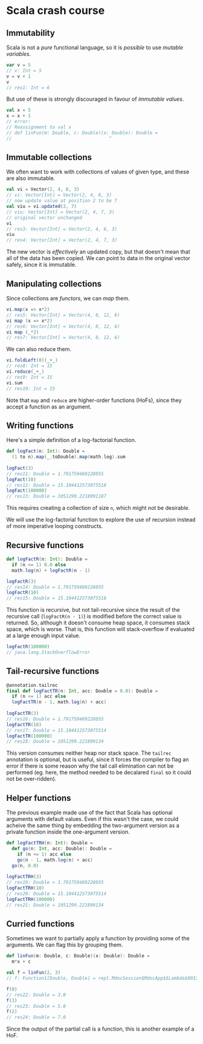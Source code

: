 # Scala crash course

## Immutability

Scala is not a *pure* functional language, so it is *possible* to use *mutable variables*.

```scala
var v = 5
// v: Int = 5
v = v + 1
v
// res1: Int = 6
```
But use of these is strongly discouraged in favour of *immutable values*.
```scala
val x = 5
x = x + 1
// error:
// Reassignment to val x
// def linFun(m: Double, c: Double)(x: Double): Double =
//                                    ^
```

## Immutable collections

We often want to work with collections of values of given type, and these are also immutable.
```scala
val vi = Vector(2, 4, 6, 3)
// vi: Vector[Int] = Vector(2, 4, 6, 3)
// now update value at position 2 to be 7
val viu = vi.updated(2, 7)
// viu: Vector[Int] = Vector(2, 4, 7, 3)
// original vector unchanged
vi
// res3: Vector[Int] = Vector(2, 4, 6, 3)
viu
// res4: Vector[Int] = Vector(2, 4, 7, 3)
```
The new vector is *effectively* an updated copy, but that doesn't mean that all of the data has been copied. We can point to data in the original vector safely, since it is immutable.

## Manipulating collections

Since collections are *functors*, we can *map* them.
```scala
vi.map(x => x*2)
// res5: Vector[Int] = Vector(4, 8, 12, 6)
vi map (x => x*2)
// res6: Vector[Int] = Vector(4, 8, 12, 6)
vi map (_*2)
// res7: Vector[Int] = Vector(4, 8, 12, 6)
```
We can also reduce them.
```scala
vi.foldLeft(0)(_+_)
// res8: Int = 15
vi.reduce(_+_)
// res9: Int = 15
vi.sum
// res10: Int = 15
```
Note that `map` and `reduce` are higher-order functions (HoFs), since they accept a function as an argument.

## Writing functions

Here's a simple definition of a log-factorial function.
```scala
def logFact(n: Int): Double =
  (1 to n).map(_.toDouble).map(math.log).sum
  
logFact(3)
// res11: Double = 1.791759469228055
logFact(10)
// res12: Double = 15.104412573075518
logFact(100000)
// res13: Double = 1051299.2218991187
```
This requires creating a collection of size `n`, which might not be desirable.

We will use the log-factorial function to explore the use of recursion instead of more imperative looping constructs.

## Recursive functions

```scala
def logFactR(n: Int): Double =
  if (n <= 1) 0.0 else
  math.log(n) + logFactR(n - 1)

logFactR(3)
// res14: Double = 1.791759469228055
logFactR(10)
// res15: Double = 15.104412573075518
```
This function is recursive, but not tail-recursive since the result of the recursive call (`logFactR(n - 1)`) is modified before the correct value is returned. So, although it doesn't consume heap space, it consumes stack space, which is worse. That is, this function will stack-overflow if evaluated at a large enough input value.
```scala
logFactR(100000)
// java.lang.StackOverflowError
```

## Tail-recursive functions

```scala
@annotation.tailrec
final def logFactTR(n: Int, acc: Double = 0.0): Double =
  if (n <= 1) acc else
  logFactTR(n - 1, math.log(n) + acc)
  
logFactTR(3)
// res16: Double = 1.791759469228055
logFactTR(10)
// res17: Double = 15.104412573075514
logFactTR(100000)
// res18: Double = 1051299.221899134
```
This version consumes neither heap nor stack space. The `tailrec` annotation is optional, but is useful, since it forces the compiler to flag an error if there is some reason why the tail call elimination can not be performed (eg. here, the method needed to be decalared `final` so it could not be over-ridden).

## Helper functions

The previous example made use of the fact that Scala has optional arguments with default values. Even if this wasn't the case, we could acheive the same thing by embedding the two-argument version as a private function inside the one-argument version.
```scala
def logFactTRH(n: Int): Double =
  def go(n: Int, acc: Double): Double =
    if (n <= 1) acc else
    go(n - 1, math.log(n) + acc)
  go(n, 0.0)
  
logFactTRH(3)
// res19: Double = 1.791759469228055
logFactTRH(10)
// res20: Double = 15.104412573075514
logFactTRH(100000)
// res21: Double = 1051299.221899134
```

## Curried functions

Sometimes we want to partially apply a function by providing some of the arguments. We can flag this by grouping them.
```scala
def linFun(m: Double, c: Double)(x: Double): Double =
  m*x + c

val f = linFun(2, 3)
// f: Function1[Double, Double] = repl.MdocSession$MdocApp$$Lambda$8032/0x00000008020f6010@963489c

f(0)
// res22: Double = 3.0
f(1)
// res23: Double = 5.0
f(2)
// res24: Double = 7.0
```
Since the output of the partial call is a function, this is another example of a HoF.
